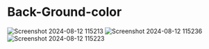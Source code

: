 # Back-Ground-color


![Screenshot 2024-08-12 115213](https://github.com/user-attachments/assets/f025bdcd-a75b-465c-9080-c03404c5f5ff)
![Screenshot 2024-08-12 115236](https://github.com/user-attachments/assets/f899a1af-cfa9-43ab-a6c5-767829f21cc9)
![Screenshot 2024-08-12 115223](https://github.com/user-attachments/assets/b56ec147-8c09-4fe0-b681-c8693528b2b3)
